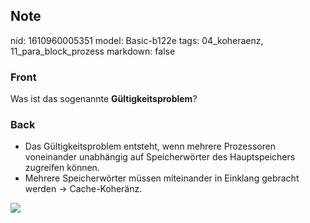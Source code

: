 ## Note
nid: 1610960005351
model: Basic-b122e
tags: 04_koheraenz, 11_para_block_prozess
markdown: false

### Front
<p>Was ist das sogenannte <b>Gültigkeitsproblem</b>?</p>

### Back
<ul style= 
"font-weight:400;letter-spacing:normal;text-indent:0px;text-transform:none;white-space:normal;word-spacing:0px">
  <li>Das Gültigkeitsproblem entsteht, wenn mehrere Prozessoren
  voneinander unabhängig auf Speicherwörter des Hauptspeichers
  zugreifen können.
  <li>Mehrere Speicherwörter müssen miteinander in Einklang
  gebracht werden → Cache-Koheränz.
</ul>
<div><img src=
paste-08d17b88fb59cb41acf4f614c0e29c61b6397974.jpg></div>
